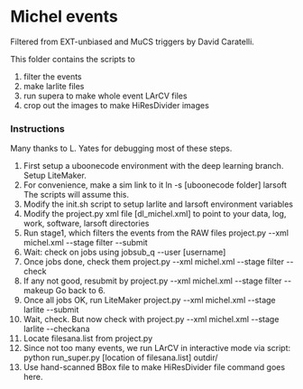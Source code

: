 # Michel events

Filtered from EXT-unbiased and MuCS triggers by David Caratelli.

This folder contains the scripts to 
  1. filter the events
  2. make larlite files
  3. run supera to make whole event LArCV files
  4. crop out the images to make HiResDivider images


### Instructions

Many thanks to L. Yates for debugging most of these steps.

  1. First setup a uboonecode environment with the deep learning branch. Setup LiteMaker.
  2. For convenience, make a sim link to it
        ln -s [uboonecode folder] larsoft
     The scripts will assume this.
  3. Modify the init.sh script to setup larlite and larsoft environment variables
  4. Modify the project.py xml file [dl_michel.xml] to point to your data, log, work, software, larsoft directories
  5. Run stage1, which filters the events from the RAW files
        project.py --xml michel.xml --stage filter --submit
  6. Wait: check on jobs using
        jobsub_q --user [username]
  7. Once jobs done, check them
        project.py --xml michel.xml --stage filter --check
  8. If any not good, resubmit by
        project.py --xml michel.xml --stage filter --makeup
     Go back to 6.
  9. Once all jobs OK, run LiteMaker
        project.py --xml michel.xml --stage larlite --submit
  10. Wait, check. But now check with 
        project.py --xml michel.xml --stage larlite --checkana
  11. Locate filesana.list from project.py
  12. Since not too many events, we run LArCV in interactive mode via script:
        python run_super.py [location of filesana.list] outdir/
  13. Use hand-scanned BBox file to make HiResDivider file
        command goes here.
